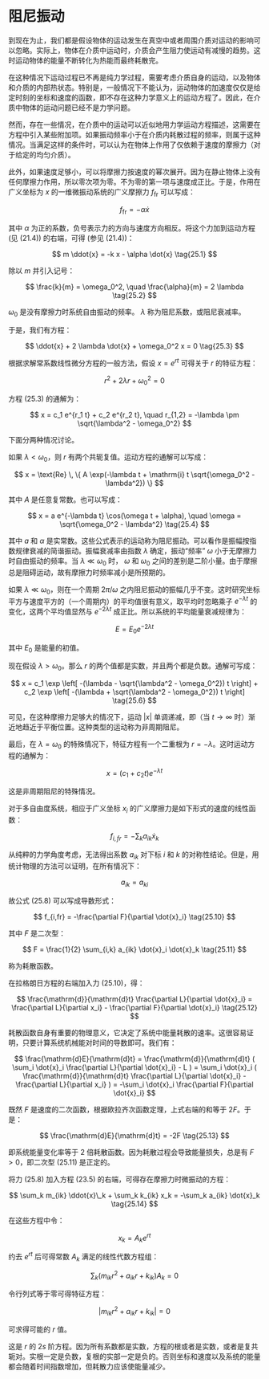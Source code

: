 # 阻尼振动

到现在为止，我们都是假设物体的运动发生在真空中或者周围介质对运动的影响可以忽略。实际上，物体在介质中运动时，介质会产生阻力使运动有减慢的趋势。这时运动物体的能量不断转化为热能而最终耗散完。

在这种情况下运动过程已不再是纯力学过程，需要考虑介质自身的运动，以及物体和介质的内部热状态。特别是，一般情况下不能认为，运动物体的加速度仅仅是给定时刻的坐标和速度的函数，即不存在这种力学意义上的运动方程了。因此，在介质中物体的运动问题已经不是力学问题。

然而，存在一些情况，在介质中的运动可以近似地用力学运动方程描述，这需要在方程中引入某些附加项。如果振动频率小于在介质内耗散过程的频率，则属于这种情况。当满足这样的条件时，可以认为在物体上作用了仅依赖于速度的摩擦力（对于给定的均匀介质）。

此外，如果速度足够小，可以将摩擦力按速度的幂次展开。因为在静止物体上没有任何摩擦力作用，所以零次项为零。不为零的第一项与速度成正比。于是，作用在广义坐标为 $x$ 的一维微振动系统的广义摩擦力 $f_{\mathrm{fr}}$ 可以写成：

 $$ f_{\mathrm{fr}} = -\alpha \dot{x}  $$

其中 $\alpha$ 为正的系数，负号表示力的方向与速度方向相反。将这个力加到运动方程 (见 (21.4)) 的右端，可得 (参见 (21.4))：

 $$ m \ddot{x} = -k x - \alpha \dot{x} \tag{25.1}  $$

除以 $m$ 并引入记号：

 $$ \frac{k}{m} = \omega_0^2, \quad \frac{\alpha}{m} = 2 \lambda \tag{25.2}   $$

$\omega_0$ 是没有摩擦力时系统自由振动的频率。 $\lambda$ 称为阻尼系数，或阻尼衰减率。

于是，我们有方程：

 $$ \ddot{x} + 2 \lambda \dot{x} + \omega_0^2 x = 0 \tag{25.3}   $$

根据求解常系数线性微分方程的一般方法，假设 $x = e^{rt}$ 可得关于 $r$ 的特征方程：

 $$ r^2 + 2 \lambda r + \omega_0^2 = 0   $$

方程 (25.3) 的通解为：

 $$ x = c_1 e^{r_1 t} + c_2 e^{r_2 t}, \quad r_{1,2} = -\lambda \pm \sqrt{\lambda^2 - \omega_0^2}   $$

下面分两种情况讨论。

如果 $\lambda < \omega_0$，则 $r$ 有两个共轭复值。运动方程的通解可以写成：

$$  x = \text{Re} \, \{ A \exp(-\lambda t + \mathrm{i} t \sqrt{\omega_0^2 - \lambda^2}) \}   $$

其中 $A$ 是任意复常数。也可以写成：

 $$ x = a e^{-\lambda t} \cos(\omega t + \alpha), \quad \omega = \sqrt{\omega_0^2 - \lambda^2} \tag{25.4}   $$

其中 $a$ 和 $\alpha$ 是实常数。这些公式表示的运动称为阻尼振动。可以看作是振幅按指数规律衰减的简谐振动。振幅衰减率由指数 $\lambda$ 确定，振动“频率” $\omega$ 小于无摩擦力时自由振动的频率。当 $\lambda \ll \omega_0$ 时， $\omega$ 和 $\omega_0$ 之间的差别是二阶小量。由于摩擦总是阻碍运动，故有摩擦力时频率减小是所预期的。

如果 $\lambda \ll \omega_0$，则在一个周期 $2 \pi / \omega$ 之内阻尼振动的振幅几乎不变。这时研究坐标平方与速度平方的（一个周期内）的平均值很有意义，取平均时忽略乘子 $e^{-\lambda t}$ 的变化，这两个平均值显然与 $e^{-2 \lambda t}$ 成正比。所以系统的平均能量衰减规律为：

 $$ E = E_0 e^{-2 \lambda t} \tag{25.5}  $$

其中 $E_0$ 是能量的初值。

现在假设 $\lambda > \omega_0$。那么 $r$ 的两个值都是实数，并且两个都是负数。通解可写成：

 $$ x = c_1 \exp \left[ -(\lambda - \sqrt{\lambda^2 - \omega_0^2}) t \right] + c_2 \exp \left[ -(\lambda + \sqrt{\lambda^2 - \omega_0^2}) t \right] \tag{25.6}   $$

可见，在这种摩擦力足够大的情况下，运动 $|x|$ 单调递减，即（当 $t \to \infty$ 时）渐近地趋近于平衡位置。这种类型的运动称为非周期阻尼。

最后，在 $\lambda = \omega_0$ 的特殊情况下，特征方程有一个二重根为 $r = -\lambda$。这时运动方程的通解为：

 $$ x = (c_1 + c_2 t) e^{-\lambda t} \tag{25.7}   $$

这是非周期阻尼的特殊情况。

对于多自由度系统，相应于广义坐标 $x_i$ 的广义摩擦力是如下形式的速度的线性函数：

 $$ f_{i,fr} = -\sum_k a_{ik} \dot{x}_k \tag{25.8}   $$

从纯粹的力学角度考虑，无法得出系数 $a_{ik}$ 对下标 $i$ 和 $k$ 的对称性结论。但是，用统计物理的方法可以证明，在所有情况下：

 $$ a_{ik} = a_{ki} \tag{25.9}   $$

故公式 (25.8) 可以写成导数形式：

 $$ f_{i,fr} = -\frac{\partial F}{\partial \dot{x}_i} \tag{25.10}   $$

其中 $F$ 是二次型：

 $$ F = \frac{1}{2} \sum_{i,k} a_{ik} \dot{x}_i \dot{x}_k \tag{25.11}   $$

称为耗散函数。

在拉格朗日方程的右端加入力 (25.10)，得：

$$  \frac{\mathrm{d}}{\mathrm{d}t} \frac{\partial L}{\partial \dot{x}_i} = \frac{\partial L}{\partial x_i} - \frac{\partial F}{\partial \dot{x}_i} \tag{25.12}   $$

耗散函数自身有重要的物理意义，它决定了系统中能量耗散的速率。这很容易证明，只要计算系统机械能对时间的导数即可。我们有：

 $$ \frac{\mathrm{d}E}{\mathrm{d}t} = \frac{\mathrm{d}}{\mathrm{d}t} ( \sum_i \dot{x}_i \frac{\partial L}{\partial \dot{x}_i} - L ) = \sum_i \dot{x}_i ( \frac{\mathrm{d}}{\mathrm{d}t} \frac{\partial L}{\partial \dot{x}_i} - \frac{\partial L}{\partial x_i} ) = -\sum_i \dot{x}_i \frac{\partial F}{\partial \dot{x}_i}   $$

既然 $F$ 是速度的二次函数，根据欧拉齐次函数定理，上式右端的和等于 $2F$。于是：

$$  \frac{\mathrm{d}E}{\mathrm{d}t} = -2F \tag{25.13}   $$

即系统能量变化率等于 2 倍耗散函数。因为耗散过程会导致能量损失，总是有 $F > 0$，即二次型 (25.11) 是正定的。

将力 (25.8) 加入方程 (23.5) 的右端，可得存在摩擦力时微振动的方程：

$$  \sum_k m_{ik} \ddot{x}\_k + \sum_k k_{ik} x_k = -\sum_k a_{ik} \dot{x}_k \tag{25.14}  $$

在这些方程中令：

 $$ x_k = A_k e^{rt}   $$

约去 $e^{rt}$ 后可得常数 $A_k$ 满足的线性代数方程组：

 $$ \sum_k (m_{ik} r^2 + a_{ik} r + k_{ik}) A_k = 0 \tag{25.15}   $$

令行列式等于零可得特征方程：

$$ |m_{ik} r^2 + a_{ik} r + k_{ik}| = 0 \tag{25.16}  $$

可求得可能的 $r$ 值。

这是 $r$ 的 $2s$ 阶方程。因为所有系数都是实数，方程的根或者是实数，或者是复共轭对。实根一定是负数，复根的实部一定是负的。否则坐标和速度以及系统的能量都会随着时间指数增加，但耗散力应该使能量减少。
